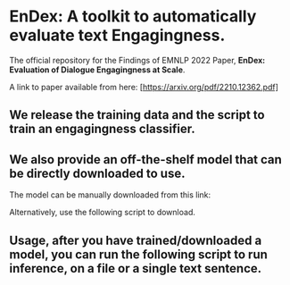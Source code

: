 # EnDex: A toolkit to automatically evaluate text Engagingness.
The official repository for the Findings of EMNLP 2022 Paper, **EnDex: Evaluation of Dialogue Engagingness at Scale**.

A link to paper available from here: [https://arxiv.org/pdf/2210.12362.pdf]


## We release the training data and the script to train an engagingness classifier.



## We also provide an off-the-shelf model that can be directly downloaded to use.

The model can be manually downloaded from this link: 

Alternatively, use the following script to download. 


## Usage, after you have trained/downloaded a model, you can run the following script to run inference, on a file or a single text sentence. 





